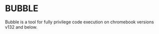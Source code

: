 # BUBBLE
Bubble is a tool for fully privilege code execution on chromebook versions v132 and below.
